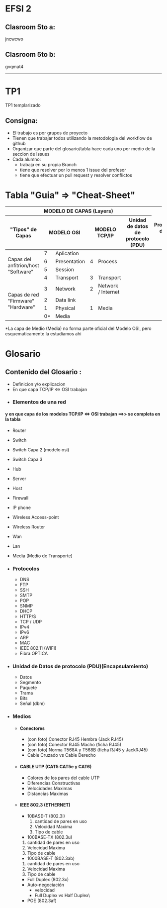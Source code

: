 # EFSI 2
## Clasroom 5to a:
jncwcwo
## Clasroom 5to b:
gvqmat4

___
# TP1

 TP1 templarizado

 ## Consigna:
 * El trabajo es por grupos de proyecto
 * Tienen que trabajar todos utilizando la metodologia del workflow de github
 * Organizar que parte del glosario/tabla hace cada uno por medio de la seccion de Issues
 * Cada alumno:
    * trabaja en su propia Branch
    * tiene que resolver por lo menos 1 issue del profesor
    * tiene que efectuar un pull request y resolver conflictos


# Tabla "Guia" =\> "Cheat-Sheet"

<table class="tg">
<thead>
  <tr>
    <th class="tg-9wq8" colspan="6">MODELO DE CAPAS (Layers)</th>
    <th class="tg-9wq8" rowspan="2">Protocolos de red </th>
    <th class="tg-9wq8" rowspan="2">Dispositivo de conexion de red</th>
  </tr>
  <tr>
    <th class="tg-9wq8">"Tipos" de Capas</th>
    <th class="tg-9wq8" colspan="2"> MODELO OSI</th>
    <th class="tg-9wq8" colspan="2">MODELO TCP/IP </th>
    <th class="tg-9wq8">Unidad de datos de protocolo (PDU)</th>
  </tr>
</thead>
<tbody>
  <tr>
    <td class="tg-9wq8" rowspan="4">Capas del anfitrion/host "Software"</td>
    <td class="tg-9wq8">7</td>
    <td class="tg-9wq8">Aplication</td>
    <td class="tg-9wq8" rowspan="3">4</td>
    <td class="tg-9wq8" rowspan="3">Process</td>
    <td class="tg-9wq8" rowspan="3"></td>
    <td class="tg-9wq8" rowspan="3"></td>
    <td class="tg-9wq8" rowspan="4"></td>
  </tr>
  <tr>
    <td class="tg-9wq8">6</td>
    <td class="tg-9wq8">Presentation</td>
  </tr>
  <tr>
    <td class="tg-9wq8">5</td>
    <td class="tg-9wq8">Session</td>
  </tr>
  <tr>
    <td class="tg-9wq8">4</td>
    <td class="tg-9wq8">Transport</td>
    <td class="tg-9wq8">3</td>
    <td class="tg-9wq8">Transport</td>
    <td class="tg-9wq8"></td>
    <td class="tg-9wq8"></td>
  </tr>
  <tr>
    <td class="tg-9wq8" rowspan="4">Capas de red  "Firmware" "Hardware"</td>
    <td class="tg-9wq8">3</td>
    <td class="tg-9wq8">Network</td>
    <td class="tg-9wq8">2</td>
    <td class="tg-9wq8">Network / Internet</td>
    <td class="tg-9wq8"></td>
    <td class="tg-9wq8"></td>
    <td class="tg-9wq8"></td>
  </tr>
  <tr>
    <td class="tg-9wq8">2</td>
    <td class="tg-9wq8">Data link</td>
    <td class="tg-9wq8" rowspan="3">1</td>
    <td class="tg-9wq8" rowspan="3">Media</td>
    <td class="tg-9wq8"></td>
    <td class="tg-9wq8"></td>
    <td class="tg-9wq8"></td>
  </tr>
  <tr>
    <td class="tg-9wq8">1</td>
    <td class="tg-9wq8">Physical</td>
    <td class="tg-9wq8"></td>
    <td class="tg-9wq8"></td>
    <td class="tg-9wq8"></td>
  </tr>
  <tr>
    <td class="tg-9wq8">0*</td>
    <td class="tg-9wq8">Media</td>
    <td class="tg-9wq8"></td>
    <td class="tg-9wq8"></td>
    <td class="tg-9wq8"></td>
  </tr>
</tbody>
</table>

*La capa de Medio (Media) no forma parte oficial del Modelo OSI, pero esquematicamente la estudiamos ahi

# Glosario

## Contenido del Glosario :
* Definicion y/o explicacion
* En que capa TCP/IP \<=\> OSI trabajan
* ### Elementos de una red
#### y en que capa de los modelos TCP/IP \<=\> OSI trabajan ==>> se completa en la tabla
  *  Router
  *  Switch
   *  Switch Capa 2 (modelo osi)
   *  Switch Capa 3
  *  Hub
  *  Server
  *  Host
  *  Firewall
  *  IP phone
  *  Wireless Access-point
  *  Wireless Router
  *  Wan
  *  Lan
  *  Media (Medio de Transporte)
* ### Protocolos
  *  DNS
  *  FTP
  *  SSH
  *  SMTP
  *  POP
  *  SNMP
  *  DHCP
  *  HTTP/S
  *  TCP / UDP
  *  IPv4
  *  IPv6
  *  ARP
  *  MAC
  *  IEEE 802.11 (WIFI)
  *  Fibra OPTICA

* ###   Unidad de Datos de protocolo (PDU)(Encapsulamiento)
  * Datos
  * Segmento
  * Paquete
  * Trama
  * Bits
  * Señal (dbm)

* ###   Medios
  * #### Conectores
    * (con foto) Conector RJ45 Hembra (Jack RJ45)
    * (con foto) Conector RJ45 Macho (ficha RJ45)
    * (con foto) Norma T568A y T568B (ficha RJ45 y JackRJ45)
    * Cable Cruzado vs Cable Derecho
  * #### CABLE UTP (CAT5 CAT5e y CAT6)
    * Colores de los pares del cable UTP
    * Diferencias Constructivas
    * Velocidades Maximas
    * Distancias Maximas
  * #### IEEE 802.3 (ETHERNET)
    * 10BASE-T (802.3i)
        1. cantidad de pares en uso
        2. Velocidad Maxima
        3. Tipo de cable
    * 100BASE-TX (802.3u)
     1. cantidad de pares en uso
     2. Velocidad Maxima
     3. Tipo de cable
    * 1000BASE-T (802.3ab)
     1. cantidad de pares en uso
     2. Velocidad Maxima
     3. Tipo de cable
    * Full Duplex (802.3x)
    * Auto-negociación
      * velocidad
      * Full Duplex vs Half Duplex\
    * POE (802.3af)
